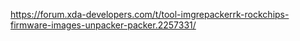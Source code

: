 https://forum.xda-developers.com/t/tool-imgrepackerrk-rockchips-firmware-images-unpacker-packer.2257331/
